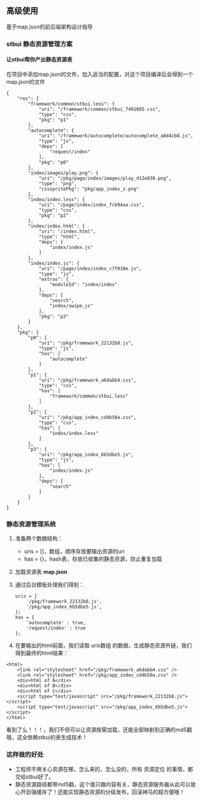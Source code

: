 ## 高级使用

基于map.json的前后端架构设计指导

### stbui 静态资源管理方案

#### 让stbui帮你产出静态资源表
在项目中添加map.json的文件，加入适当的配置，对这个项目编译后会得到一个map.json的文件

```
{
    "res": {
        "framework/common/stbui.less": {
            "uri": "/framework/common/stbui_7491085.css",
            "type": "css",
            "pkg": "p1"
        },
        "autocomplete": {
            "uri": "/framework/autocomplete/autocomplete_a8d4cb8.js",
            "type": "js",
            "deps": [
                "request/index"
            ],
            "pkg": "p0"
        },
        "index/images/play.png": {
            "uri": "/pkg/page/index/images/play_d12e838.png",
            "type": "png",
            "cssspritePkg": "pkg/app_index_z.png"
        },
        "index/index.less": {
            "uri": "/page/index/index_fcb94aa.css",
            "type": "css",
            "pkg": "p2"
        },
        "index/index.html": {
            "uri": "/index.html",
            "type": "html",
            "deps": [
                "index/index.js"
            ]
        },
        "index/index.js": {
            "uri": "/page/index/index_c7f018e.js",
            "type": "js",
            "extras": {
                "moduleId": "index/index"
            },
            "deps": [
                "search",
                "index/swipe.js"
            ],
            "pkg": "p3"
        }
    },
    "pkg": {
        "p0": {
            "uri": "/pkg/framework_22132b8.js",
            "type": "js",
            "has": [
                "autocomplete"
            ]
        },
        "p1": {
            "uri": "/pkg/framework_a6dabb4.css",
            "type": "css",
            "has": [
                "framework/common/stbui.less"
            ]
        },
        "p2": {
            "uri": "/pkg/app_index_cd4b50a.css",
            "type": "css",
            "has": [
                "index/index.less"
            ]
        },
        "p3": {
            "uri": "/pkg/app_index_6b5dbe5.js",
            "type": "js",
            "has": [
                "index/index.js"
            ],
            "deps": [
                "search"
            ]
        }
    }
}
```

### 静态资源管理系统

1. 准备两个数据结构：
    * uris = []，数组，顺序存放要输出资源的uri
    * has = {}，hash表，存放已收集的静态资源，防止重复加载
1. 加载资源表 **map.json**
1. 通过后台模板处理我们得到：

    ```
    uris = [
        '/pkg/framework_22132b8.js',
        '/pkg/app_index_6b5dbe5.js',
    ];
    has = {
        'autocomplete' : true,
        'request/index' : true
    };
    ```
1. 在要输出的html前面，我们读取 uris数组 的数据，生成静态资源外链，我们得到最终的html结果：
```
<html>
    <link rel="stylesheet" href="/pkg/framework_a6dabb4.css" />
    <link rel="stylesheet" href="/pkg/app_index_cd4b50a.css" />
    <div>html of A</div>
    <div>html of B</div>
    <div>html of C</div>
    <script type="text/javascript" src="/pkg/framework_22132b8.js"></script>
    <script type="text/javascript" src="/pkg/app_index_6b5dbe5.js"></script>
</html>
```
看到了么！！！，我们不但可以让资源按需加载，还能全部映射到正确的md5戳哦，这全依赖stbui的表生成技术！

### 这样做的好处
* 工程师不用关心资源在哪，怎么来的，怎么没的，所有 资源定位 的事情，都交给stbui好了。
* 静态资源路径都带md5戳，这个值只跟内容有关，静态资源服务器从此可以放心开启强缓存了！还能实现静态资源的分级发布，回滚神马的超方便哦！
